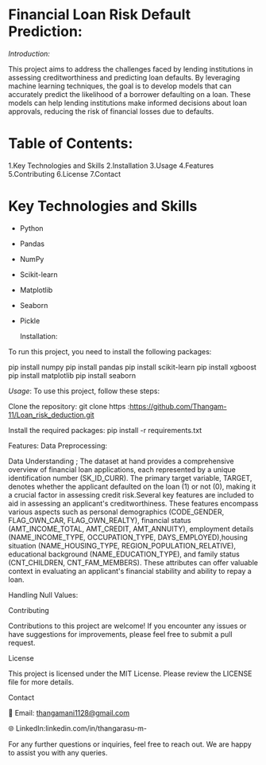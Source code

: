 # Financial Loan Risk Default Prediction:

*Introduction:*

This project aims to address the challenges faced by lending institutions in assessing creditworthiness and predicting loan defaults. By leveraging machine learning techniques, the goal is to develop models that can accurately predict the likelihood of a borrower defaulting on a loan. These models can help lending institutions make informed decisions about loan approvals, reducing the risk of financial losses due to defaults.


# Table of Contents:

1.Key Technologies and Skills
2.Installation
3.Usage
4.Features
5.Contributing
6.License
7.Contact

# Key Technologies and Skills

* Python
* Pandas
* NumPy
* Scikit-learn
* Matplotlib
* Seaborn
* Pickle

  Installation:
  
To run this project, you need to install the following packages:

pip install numpy
pip install pandas
pip install scikit-learn
pip install xgboost
pip install matplotlib
pip install seaborn

*Usage*:
To use this project, follow these steps:

Clone the repository: git clone https :https://github.com/Thangam-11/Loan_risk_deduction.git

Install the required packages: pip install -r requirements.txt

Features:
Data Preprocessing: 


Data Understanding ;
The dataset at hand provides a comprehensive overview of financial loan applications, each represented by a unique identification number (SK_ID_CURR). The primary target variable, TARGET, denotes whether the applicant defaulted on the loan (1) or not (0), making it a crucial factor in assessing credit risk.Several key features are included to aid in assessing an applicant's creditworthiness. These features encompass various aspects such as personal demographics (CODE_GENDER, FLAG_OWN_CAR, FLAG_OWN_REALTY), financial status (AMT_INCOME_TOTAL, AMT_CREDIT, AMT_ANNUITY), employment details (NAME_INCOME_TYPE, OCCUPATION_TYPE, DAYS_EMPLOYED),housing situation (NAME_HOUSING_TYPE, REGION_POPULATION_RELATIVE), educational background (NAME_EDUCATION_TYPE), and family status (CNT_CHILDREN, CNT_FAM_MEMBERS). These attributes can offer valuable context in evaluating an applicant's financial stability and ability to repay a loan.

Handling Null Values:



Contributing

Contributions to this project are welcome! If you encounter any issues or have suggestions for improvements, please feel free to submit a pull request.

License

This project is licensed under the MIT License. Please review the LICENSE file for more details.

Contact

📧 Email: thangamani1128@gmail.com

🌐 LinkedIn:linkedin.com/in/thangarasu-m-

For any further questions or inquiries, feel free to reach out. We are happy to assist you with any queries.










